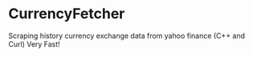 # CurrencyFetcher
Scraping history currency exchange data from yahoo finance (C++ and Curl) Very Fast!

